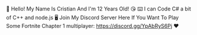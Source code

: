 👋 Hello! My Name Is Cristian And I'm 12 Years Old! 😘
⌨️ I can Code C# a bit of C++ and node.js 🖥️
Join My Discord Server Here If You Want To Play Some Fortnite Chapter 1 multiplayer: https://discord.gg/YpAbRyS6Pj ❤️

